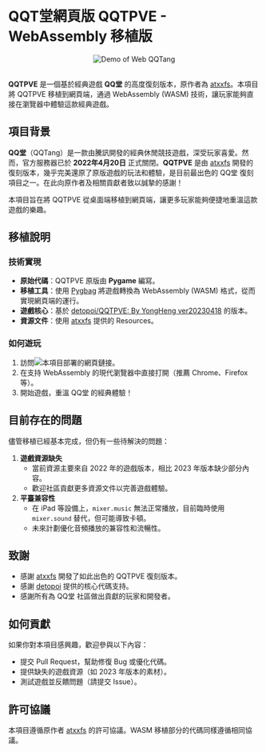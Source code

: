 # QQT堂網頁版 QQTPVE - WebAssembly 移植版

<div align="center">
     <img src="demo/demo.gif" alt="Demo of Web QQTang">
</div><br>

**QQTPVE** 是一個基於經典遊戲 **QQ堂** 的高度復刻版本，原作者為 [atxxfs](https://github.com/atxxfs/QQTPVE)。本項目將 QQTPVE 移植到網頁端，通過 WebAssembly (WASM) 技術，讓玩家能夠直接在瀏覽器中體驗這款經典遊戲。

## 項目背景

**QQ堂**（QQTang）是一款由騰訊開發的經典休閒競技遊戲，深受玩家喜愛。然而，官方服務器已於 **2022年4月20日** 正式關閉。**QQTPVE** 是由 [atxxfs](https://github.com/atxxfs) 開發的復刻版本，幾乎完美還原了原版遊戲的玩法和體驗，是目前最出色的 QQ堂 復刻項目之一。在此向原作者及相關貢獻者致以誠摯的感謝！

本項目旨在將 QQTPVE 從桌面端移植到網頁端，讓更多玩家能夠便捷地重溫這款遊戲的樂趣。

## 移植說明

### 技術實現
- **原始代碼**：QQTPVE 原版由 **Pygame** 編寫。
- **移植工具**：使用 [Pygbag](https://github.com/pmp-p/pygbag) 將遊戲轉換為 WebAssembly (WASM) 格式，從而實現網頁端的運行。
- **遊戲核心**：基於 [detopoi/QQTPVE: By YongHeng ver20230418](https://github.com/detopoi/QQTPVE) 的版本。
- **資源文件**：使用 [atxxfs](https://github.com/atxxfs) 提供的 Resources。

### 如何遊玩
1. 訪問![本項目部署的網頁鏈接](http://ikwbb.github.io/qqtpve)。
2. 在支持 WebAssembly 的現代瀏覽器中直接打開（推薦 Chrome、Firefox 等）。
3. 開始遊戲，重溫 QQ堂 的經典體驗！

## 目前存在的問題

儘管移植已經基本完成，但仍有一些待解決的問題：
1. **遊戲資源缺失**  
   - 當前資源主要來自 2022 年的遊戲版本，相比 2023 年版本缺少部分內容。
   - 歡迎社區貢獻更多資源文件以完善遊戲體驗。
2. **平臺兼容性**  
   - 在 iPad 等設備上，`mixer.music` 無法正常播放，目前臨時使用 `mixer.sound` 替代，但可能導致卡頓。
   - 未來計劃優化音頻播放的兼容性和流暢性。

## 致謝

- 感謝 [atxxfs](https://github.com/atxxfs) 開發了如此出色的 QQTPVE 復刻版本。
- 感謝 [detopoi](https://github.com/detopoi) 提供的核心代碼支持。
- 感謝所有為 QQ堂 社區做出貢獻的玩家和開發者。

## 如何貢獻

如果你對本項目感興趣，歡迎參與以下內容：
- 提交 Pull Request，幫助修復 Bug 或優化代碼。
- 提供缺失的遊戲資源（如 2023 年版本的素材）。
- 測試遊戲並反饋問題（請提交 Issue）。


## 許可協議

本項目遵循原作者 [atxxfs](https://github.com/atxxfs/QQTPVE) 的許可協議。WASM 移植部分的代碼同樣遵循相同協議。
